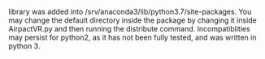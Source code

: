 library was added into /srv/anaconda3/lib/python3.7/site-packages. You may change
the default directory inside the package by changing it inside AirpactVR.py and 
then running the distribute command. Incompatiblities may persist for python2,
as it has not been fully tested, and was written in python 3.
